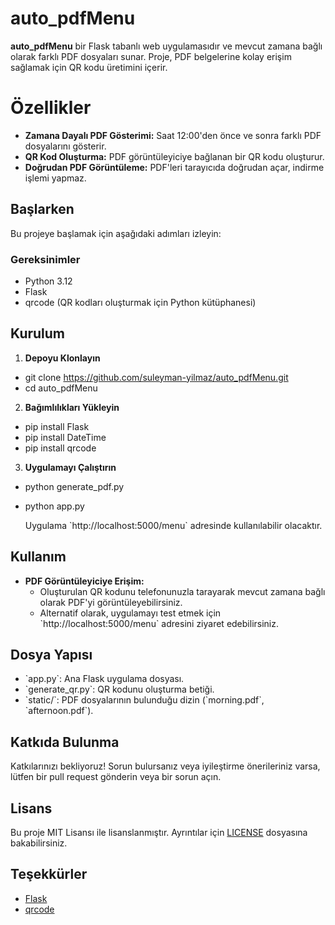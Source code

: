# auto_pdfMenu

**auto_pdfMenu** bir Flask tabanlı web uygulamasıdır ve mevcut zamana bağlı olarak farklı PDF dosyaları sunar. Proje, PDF belgelerine kolay erişim sağlamak için QR kodu üretimini içerir.


# Özellikler

- **Zamana Dayalı PDF Gösterimi:** Saat 12:00'den önce ve sonra farklı PDF dosyalarını gösterir.
- **QR Kod Oluşturma:** PDF görüntüleyiciye bağlanan bir QR kodu oluşturur.
- **Doğrudan PDF Görüntüleme:** PDF'leri tarayıcıda doğrudan açar, indirme işlemi yapmaz.

## Başlarken

Bu projeye başlamak için aşağıdaki adımları izleyin:

### Gereksinimler

- Python 3.12
- Flask
- qrcode (QR kodları oluşturmak için Python kütüphanesi)

## Kurulum

1. **Depoyu Klonlayın**
- git clone https://github.com/suleyman-yilmaz/auto_pdfMenu.git
- cd auto_pdfMenu


2. **Bağımlılıkları Yükleyin**
-	pip install Flask
-	pip install DateTime
-	pip install qrcode

3. **Uygulamayı Çalıştırın**
- python generate_pdf.py
- python app.py

  Uygulama \`http://localhost:5000/menu` adresinde kullanılabilir olacaktır.


## Kullanım

- **PDF Görüntüleyiciye Erişim:**
  - Oluşturulan QR kodunu telefonunuzla tarayarak mevcut zamana bağlı olarak PDF'yi görüntüleyebilirsiniz.
  - Alternatif olarak, uygulamayı test etmek için \`http://localhost:5000/menu\` adresini ziyaret edebilirsiniz.

## Dosya Yapısı

- \`app.py\`: Ana Flask uygulama dosyası.
- \`generate_qr.py\`: QR kodunu oluşturma betiği.
- \`static/\`: PDF dosyalarının bulunduğu dizin (\`morning.pdf\`, \`afternoon.pdf\`).


## Katkıda Bulunma

Katkılarınızı bekliyoruz! Sorun bulursanız veya iyileştirme önerileriniz varsa, lütfen bir pull request gönderin veya bir sorun açın.

## Lisans

Bu proje MIT Lisansı ile lisanslanmıştır. Ayrıntılar için [LICENSE](LICENSE) dosyasına bakabilirsiniz.

## Teşekkürler

- [Flask](https://flask.palletsprojects.com/en/2.0.x/)
- [qrcode](https://pypi.org/project/qrcode/)

